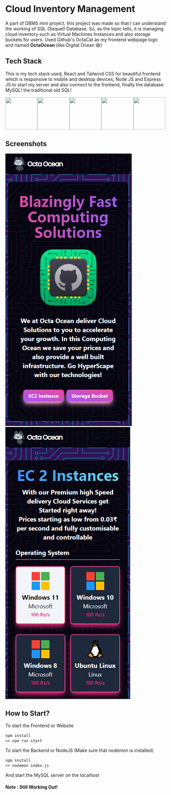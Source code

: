 # Cloud Inventory Management
A part of DBMS mini project, this project was made so that I can understand the working of SQL (Sequel) Database. So, as the topic tells, it is managing cloud inventory such as Virtual Machines Instances and also storage buckets for users. 
Used Github's OctaCat as my frontend webpage logo and named **OctaOcean** (like Digital Ocean 😅)

## Tech Stack
This is my tech stack used, React and Tailwind CSS for beautiful frontend which is responsive to mobile and desktop devices, Node JS and Express JS to start my server and also connect to the frontend, finally the database MySQL! the traditional old SQL!

<img src="https://upload.wikimedia.org/wikipedia/commons/thumb/d/d5/Tailwind_CSS_Logo.svg/2048px-Tailwind_CSS_Logo.svg.png" height="100" width="100"><img src="https://user-images.githubusercontent.com/25181517/183897015-94a058a6-b86e-4e42-a37f-bf92061753e5.png" height="100" width="100"><img src="https://user-images.githubusercontent.com/25181517/183568594-85e280a7-0d7e-4d1a-9028-c8c2209e073c.png" height="100" width="100"><img src="https://user-images.githubusercontent.com/25181517/183859966-a3462d8d-1bc7-4880-b353-e2cbed900ed6.png" height="100" width="100"><img src="https://user-images.githubusercontent.com/25181517/183896128-ec99105a-ec1a-4d85-b08b-1aa1620b2046.png" height="100" width="100">



## Screenshots
<img src="./Images/main.png"><img src="./Images/instancespng.png">

## How to Start?
To start the Frontend or Website

    npm install
    >> npm run start
To start the Backend or NodeJS (Make sure that nodemon is installed)


    npm install
    >> nodemon index.js
And start the MySQL server on the localhost 


#### Note : Still Working Out!
